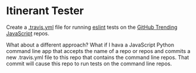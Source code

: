 # Itinerant Tester

Create a [.travis.yml](.travis.yml) file for running [eslint](https://eslint.org) tests on the [GitHub Trending JavaScript](https://github.com/trending?l=javascript) repos.

What about a different approach?  What if I hava a JavaScript Python command line app that accepts the name of a repo or repos and commits a new .travis.yml file to this repo that contains the command line repos.  That commit will cause this repo to run tests on the command line repos.
